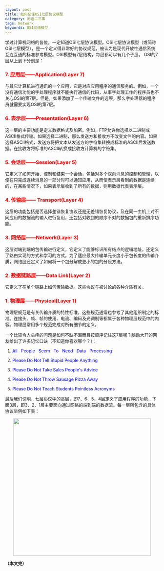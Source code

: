 ```yaml
---
layout: post
title: 如何记住OSI七层协议模型
category: 闲话二三事
tags: Network
keywords: OSI网络模型
---
```



学过计算机网络的各位，一定知道OSI七层协议模型。OSI七层协议模型（或简称OSI七层模型），是一个定义得非常好的协议规范，被认为是现代开放性通信系统互连互通的标准参考模型。OSI模型有7层结构，每层都可以有几个子层。 OSI的7层从上到下分别是：

### <span style="color:red">7. 应用层——Application(Layer 7)</span>

与其它计算机进行通讯的一个应用，它是对应应用程序的通信服务的。例如，一个没有通信功能的字处理程序就不能执行通信的代码，从事字处理工作的程序员也不关心OSI的第7层。但是，如果添加了一个传输文件的选项，那么字处理器的程序员就需要实现OSI的第7层。

### <span style="color:red">6. 表示层——Presentation(Layer 6)</span>

这一层的主要功能是定义数据格式及加密。例如，FTP允许你选择以二进制或ASCII格式传输。如果选择二进制，那么发送方和接收方不改变文件的内容。如果选择ASCII格式，发送方将把文本从发送方的字符集转换成标准的ASCII后发送数据。在接收方将标准的ASCII转换成接收方计算机的字符集。

### <span style="color:red">5. 会话层——Session(Layer 5)</span>

它定义了如何开始、控制和结束一个会话，包括对多个双向消息的控制和管理，以便在只完成连续消息的一部分时可以通知应用，从而使表示层看到的数据是连续的，在某些情况下，如果表示层收到了所有的数据，则用数据代表表示层。

### <span style="color:red">4. 传输层—— Transport(Layer 4)</span>

这层的功能包括是否选择差错恢复协议还是无差错恢复协议，及在同一主机上对不同应用的数据流的输入进行复用，还包括对收到的顺序不对的数据包的重新排序功能。

### <span style="color:red">3. 网络层——Network(Layer 3)</span>

这层对端到端的包传输进行定义，它定义了能够标识所有结点的逻辑地址，还定义了路由实现的方式和学习的方式。为了适应最大传输单元长度小于包长度的传输介质，网络层还定义了如何将一个包分解成更小的包的分段方法。

### <span style="color:red">2. 数据链路层——Data Link(Layer 2)</span>

它定义了在单个链路上如何传输数据。这些协议与被讨论的各种介质有关。

### <span style="color:red">1. 物理层——Physical(Layer 1)</span>

物理层规范是有关传输介质的特性标准，这些规范通常也参考了其他组织制定的标准。连接头、帧、帧的使用、电流、编码及光调制等都属于各种物理层规范中的内容。物理层常用多个规范完成对所有细节的定义。


一个比较令人头疼的问题是如何不缺不漏而且按顺序记住这7层呢？脑动大开的网友给出了许多记忆口诀（不知道你喜欢哪个？）：

1. <span style="color:blue"><u>A</u>ll    People    Seem    To    Need    Data    Processing</span>

2. <span style="color:blue">Please   Do   Not   Tell   Stupid   People   Anything</span>

3. <span style="color:blue">Please   Do   Not   Take   Sales   People's   Advice</span>

4. <span style="color:blue">Please    Do   Not   Throw    Sausage   Pizza   Away</span>

5. <span style="color:blue">Please    Do   Not   Teach   Students  Pointless  Acronyms</span>

最后我们说明，七层协议中的高层，即7、6、5、4层定义了应用程序的功能，下面3层，即3、2、1层主要面向通过网络的端到端的数据流。每一层所包含的具体协议举例如下表：

<p align="center">
<img src="https://fzuo.github.io/assets/img/excel/osi7.png" width="450">
</p>

**（本文完）**
